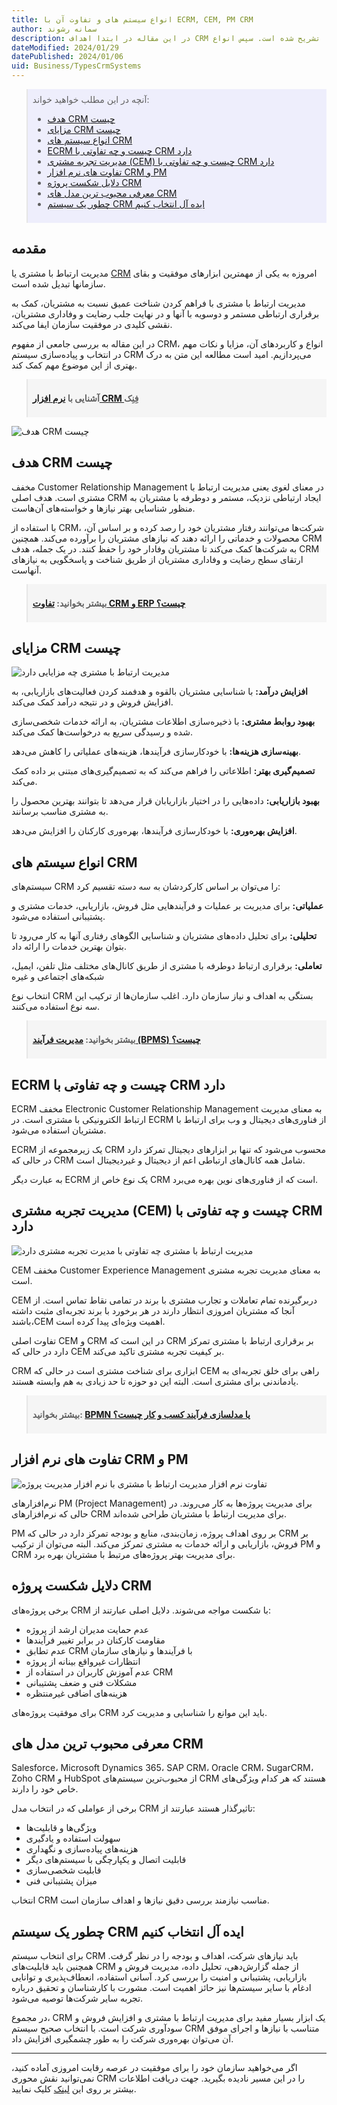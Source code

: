 ```yaml
---
title: انواع سیستم های و تفاوت آن با ECRM, CEM, PM CRM
author: سمانه رشوند
description: در این مقاله در ابتدا اهداف CRM در جهت شناسایی نیاز مشتریان و افزایش رضایت آن‌ها تشریح شده‌ است. سپس انواع CRM و ویژگی‌های هر کدام توضیح داده شده‌است. مزایای CRM مانند افزایش درآمد، بهبود خدمات و تصمیم‌گیری بهتر نیز بررسی شده‌ است. در پایان نیز راهکارهایی برای انتخاب سیستم CRM مناسب ارائه گردیده است.
dateModified: 2024/01/29
datePublished: 2024/01/06
uid: Business/TypesCrmSystems
---
```


<blockquote style="background-color:#eeeefc; padding:0.5rem">
آنچه در این مطلب خواهید خواند:

- [هدف CRM چیست](#هدف-crm-چیست)
- [مزایای CRM چیست](#مزایای-crm-چیست)
- [انواع سیستم های CRM](#انواع-سیستم-های-crm)
- [ECRM چیست و چه تفاوتی با CRM دارد](#ecrm-چیست-و-چه-تفاوتی-با-crm-دارد)
- [مدیریت تجربه مشتری (CEM) چیست و چه تفاوتی با  CRM دارد](#مدیریت-تجربه-مشتری-cem-چیست-و-چه-تفاوتی-با-crm-دارد)
- [تفاوت‌ های نرم افزار CRM و PM](#تفاوت-های-نرم-افزار-crm-و-pm)
- [دلایل شکست پروژه CRM](#دلایل-شکست-پروژه-crm)
- [معرفی محبوب ترین مدل های CRM](#معرفی-محبوب-ترین-مدل-های-crm)
- [چطور یک سیستم CRM ایده آل انتخاب کنیم](#چطور-یک-سیستم-crm-ایده-آل-انتخاب-کنیم)

</blockquote>

## مقدمه
مدیریت ارتباط با مشتری یا <a href="https://www.hooshkar.com/Wiki/Business/WhatIsCrm" target="_blank">CRM</a> امروزه به یکی از مهمترین ابزارهای موفقیت و بقای سازمانها تبدیل شده است.

مدیریت ارتباط با مشتری با فراهم کردن شناخت عمیق نسبت به مشتریان، کمک به برقراری ارتباطی مستمر و دوسویه با آنها و در نهایت جلب رضایت و وفاداری مشتریان، نقشی کلیدی در موفقیت سازمان ایفا می‌کند. 

در این مقاله به بررسی جامعی از مفهوم CRM، انواع و کاربردهای آن، مزایا و نکات مهم در انتخاب و پیاده‌سازی سیستم CRM می‌پردازیم. امید است مطالعه این متن به درک بهتری از این موضوع مهم کمک کند.

<blockquote style="background-color:#f5f5f5; padding:0.5rem">
<p><strong>آشنایی با <a href="https://www.hooshkar.com/Software/Fennec/Module/CRM" target="_blank">نرم افزار CRM </a>فِنِک</p></strong></blockquote>

![هدف CRM چیست](./Images/TheBestCrmSoftware-01.webp)

## هدف CRM چیست
مخفف Customer Relationship Management در معنای لغوی یعنی مدیریت ارتباط با مشتری است. هدف اصلی CRM ایجاد ارتباطی نزدیک، مستمر و دوطرفه با مشتریان به منظور شناسایی بهتر نیازها و خواسته‌های آن‌هاست. 

با استفاده از CRM، شرکت‌ها می‌توانند رفتار مشتریان خود را رصد کرده و بر اساس آن، محصولات و خدماتی را ارائه دهند که نیازهای مشتریان را برآورده می‌کند. همچنین CRM به شرکت‌ها کمک می‌کند تا مشتریان وفادار خود را حفظ کنند. در یک جمله، هدف CRM ارتقای سطح رضایت و وفاداری مشتریان از طریق شناخت و پاسخگویی به نیازهای آنهاست.

<blockquote style="background-color:#f5f5f5; padding:0.5rem"><p><strong>بیشتر بخوانید: <a href="https://www.hooshkar.com/Wiki/Business/CrmAndErpDifferences" target="_blank">تفاوت CRM و  ERP چیست؟</a></p></strong></blockquote>

## مزایای CRM چیست

![مدیریت ارتباط با مشتری چه مزایایی دارد](./Images/TheBestCrmSoftware-02.webp)

**افزایش درآمد:**  با شناسایی مشتریان بالقوه و هدفمند کردن فعالیت‌های بازاریابی، به افزایش فروش و در نتیجه درآمد کمک می‌کند.

**بهبود روابط مشتری:** با ذخیره‌سازی اطلاعات مشتریان، به ارائه خدمات شخصی‌سازی شده و رسیدگی سریع به درخواست‌ها کمک می‌کند.

**بهینه‌سازی هزینه‌ها:** با خودکارسازی فرآیندها، هزینه‌های عملیاتی را کاهش می‌دهد.

**تصمیم‌گیری بهتر:** اطلاعاتی را فراهم می‌کند که به تصمیم‌گیری‌های مبتنی بر داده کمک می‌کند.

**بهبود بازاریابی:** داده‌هایی را در اختیار بازاریابان قرار می‌دهد تا بتوانند بهترین محصول را به مشتری مناسب برسانند.

**افزایش بهره‌وری:** با خودکارسازی فرآیندها، بهره‌وری کارکنان را افزایش می‌دهد.

## انواع سیستم های CRM

سیستم‌های CRM را می‌توان بر اساس کارکردشان به سه دسته تقسیم کرد:

**عملیاتی:** برای مدیریت بر عملیات و فرآیندهایی مثل فروش، بازاریابی، خدمات مشتری و پشتیبانی استفاده می‌شود.

**تحلیلی:** برای تحلیل داده‌های مشتریان و شناسایی الگوهای رفتاری آنها به کار می‌رود تا بتوان بهترین خدمات را ارائه داد.

**تعاملی:** برقراری ارتباط دوطرفه با مشتری از طریق کانال‌های مختلف مثل تلفن، ایمیل، شبکه‌های اجتماعی و غیره

انتخاب نوع CRM بستگی به اهداف و نیاز سازمان دارد. اغلب سازمان‌ها از ترکیب این سه نوع استفاده می‌کنند.

<blockquote style="background-color:#f5f5f5; padding:0.5rem">
<p><strong>بیشتر بخوانید: <a href="https://www.hooshkar.com/Wiki/Business/WhatIsBpms" target="_blank">مدیریت فرآیند (BPMS) چیست؟</a></p></strong></blockquote>

## ECRM چیست و چه تفاوتی با CRM دارد

ECRM مخفف Electronic Customer Relationship Management به معنای مدیریت ارتباط الکترونیکی با مشتری است. در ECRM از فناوری‌های دیجیتال و وب برای ارتباط با مشتریان استفاده می‌شود.

ECRM یک زیرمجموعه از CRM محسوب می‌شود که تنها بر ابزارهای دیجیتال تمرکز دارد در حالی که CRM شامل همه کانال‌های ارتباطی اعم از دیجیتال و غیردیجیتال است. 
 
به عبارت دیگر ECRM یک نوع خاص از CRM است که از فناوری‌های نوین بهره می‌برد.

## مدیریت تجربه مشتری (CEM) چیست و چه تفاوتی با  CRM دارد

![مدیریت ارتباط با مشتری چه تفاوتی با مدیرت تجربه مشتری دارد](./Images/TheBestCrmSoftware-03.webp)

CEM مخفف Customer Experience Management به معنای مدیریت تجربه مشتری است.

CEM دربرگیرنده تمام تعاملات و تجارب مشتری با برند در تمامی نقاط تماس است. از آنجا که مشتریان امروزی انتظار دارند در هر برخورد با برند تجربه‌ای مثبت داشته باشند،CEM  اهمیت ویژه‌ای پیدا کرده است.

تفاوت اصلی CEM و CRM در این است که CRM بر برقراری ارتباط با مشتری تمرکز دارد در حالی که CEM بر کیفیت تجربه مشتری تاکید می‌کند.

 CRM ابزاری برای شناخت مشتری است در حالی که CEM راهی برای خلق تجربه‌ای به یادماندنی برای مشتری است. البته این دو حوزه تا حد زیادی به هم وابسته هستند.

<blockquote style="background-color:#f5f5f5; padding:0.5rem">
<p><strong>بیشتر بخوانید: <a href="https://www.hooshkar.com/Wiki/Business/WhatIsBpmn" target="_blank">BPMN یا مدلسازی فرآیند کسب و کار چیست؟<a></p></strong></blockquote>

## تفاوت های نرم افزار CRM و PM

![تفاوت نرم افزار مدیریت ارتباط با مشتری با نرم افزار مدیریت پروژه](./Images/TheBestCrmSoftware-04.webp)

نرم‌افزارهای PM (Project Management) برای مدیریت پروژه‌ها به کار می‌روند. در حالی که نرم‌افزارهای CRM برای مدیریت ارتباط با مشتریان طراحی شده‌اند. 

PM بر روی اهداف پروژه، زمان‌بندی، منابع و بودجه تمرکز دارد در حالی که CRM بر فروش، بازاریابی و ارائه خدمات به مشتری تمرکز می‌کند. البته می‌توان از ترکیب PM و CRM برای مدیریت بهتر پروژه‌های مرتبط با مشتریان بهره برد.

## دلایل شکست پروژه CRM

برخی پروژه‌های CRM با شکست مواجه می‌شوند. دلایل اصلی عبارتند از:

- عدم حمایت مدیران ارشد از پروژه
- مقاومت کارکنان در برابر تغییر فرآیندها  
- عدم تطابق CRM با فرآیندها و نیازهای سازمان
- انتظارات غیرواقع بینانه از پروژه
- عدم آموزش کاربران در استفاده از  CRM
- مشکلات فنی و ضعف پشتیبانی
- هزینه‌های اضافی غیرمنتظره

برای موفقیت پروژه‌های CRM باید این موانع را شناسایی و مدیریت کرد.

## معرفی محبوب ترین مدل های CRM 

Salesforce، Microsoft Dynamics 365، SAP CRM، Oracle CRM، SugarCRM، Zoho CRM و HubSpot از محبوب‌ترین سیستم‌های CRM هستند که هر کدام ویژگی‌های خاص خود را دارند. 

برخی از عواملی که در انتخاب مدل CRM تاثیرگذار هستند عبارتند از:

- ویژگی‌ها و قابلیت‌ها  
- سهولت استفاده و یادگیری
- هزینه‌های پیاده‌سازی و نگهداری
- قابلیت اتصال و یکپارچگی با سیستم‌های دیگر
- قابلیت شخصی‌سازی
- میزان پشتیبانی فنی

انتخاب CRM مناسب نیازمند بررسی دقیق نیازها و اهداف سازمان است.

## چطور یک سیستم CRM ایده آل انتخاب کنیم

برای انتخاب سیستم CRM باید نیازهای شرکت، اهداف و بودجه را در نظر گرفت. همچنین باید قابلیت‌های CRM از جمله گزارش‌دهی، تحلیل داده، مدیریت فروش و بازاریابی، پشتیبانی و امنیت را بررسی کرد. آسانی استفاده، انعطاف‌پذیری و توانایی ادغام با سایر سیستم‌ها نیز حائز اهمیت است. مشورت با کارشناسان و تحقیق درباره تجربه سایر شرکت‌ها توصیه می‌شود.

در مجموع، CRM  یک ابزار بسیار مفید برای مدیریت ارتباط با مشتری و افزایش فروش و سودآوری شرکت است. با انتخاب صحیح سیستم CRM متناسب با نیازها و اجرای موفق آن می‌توان بهره‌وری شرکت را به طور چشمگیری افزایش داد.

-----
اگر می‌خواهید سازمان خود را برای موفقیت در عرصه رقابت امروزی آماده کنید، نمی‌توانید نقش محوری CRM را در این مسیر نادیده بگیرید. جهت دریافت اطلاعات بیشتر بر روی این <a href="https://www.hooshkar.com" target="_blank">لینک</a> کلیک نمایید.